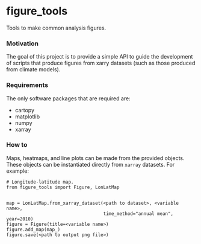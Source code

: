 # figure_tools
Tools to make common analysis figures.

### Motivation
The goal of this project is to provide a simple API to guide the development of
scripts that produce figures from xarry datasets (such as those produced from climate
models).

### Requirements
The only software packages that are required are:

- cartopy
- matplotlib
- numpy
- xarray

### How to
Maps, heatmaps, and line plots can be made from the provided objects.  These objects
can be instantiated directly from `xarray` datasets.  For example:

```python3
# Longitude-latitude map.
from figure_tools import Figure, LonLatMap


map = LonLatMap.from_xarray_dataset(<path to dataset>, <variable name>,
                                    time_method="annual mean", year=2010)
figure = Figure(title=<variable name>)
figure.add_map(map_)
figure.save(<path to output png file>)
```
